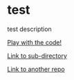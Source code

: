 # test
test description

[Play with the code!](https://phpsandbox.io/e/x/github-test-rafkub-main?&layout=EditorPreview&iframeId=w88iw0am0t&theme=dark&defaultPath=/&showExplorer=no)

[Link to sub-directory](dir)

[Link to another repo](https://github.com/rafkub/oop-design-patterns)
